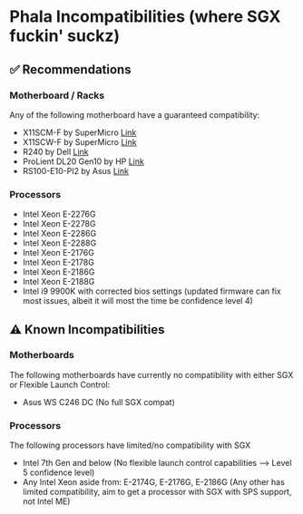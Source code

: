 # Phala Incompatibilities (where SGX fuckin' suckz)

## ✅ Recommendations 

### Motherboard / Racks
Any of the following motherboard have a guaranteed compatibility:

- X11SCM-F by SuperMicro [Link](https://www.supermicro.com/en/products/motherboard/X11SCM-F)
- X11SCW-F by SuperMicro [Link](https://www.supermicro.com/en/products/motherboard/X11SCW-F)
- R240 by Dell [Link](https://www.dell.com/fr-fr/work/shop/productdetailstxn/poweredge-r240)
- ProLient DL20 Gen10 by HP [Link](https://support.hpe.com/hpesc/public/docDisplay?docId=a00059854en_us&docLocale=en_US)
- RS100-E10-PI2 by Asus [Link](https://www.asus.com/fr/Commercial-Servers-Workstations/RS100-E10-PI2/)

### Processors
- Intel Xeon E-2276G
- Intel Xeon E-2278G
- Intel Xeon E-2286G
- Intel Xeon E-2288G
- Intel Xeon E-2176G
- Intel Xeon E-2178G
- Intel Xeon E-2186G
- Intel Xeon E-2188G
- Intel i9 9900K with corrected bios settings (updated firmware can fix most issues, albeit it will most the time be confidence level 4)

## ⚠️ Known Incompatibilities 

### Motherboards
The following motherboards have currently no compatibility with either SGX or Flexible Launch Control:
- Asus WS C246 DC (No full SGX compat)

### Processors
The following processors have limited/no compatibility with SGX
- Intel 7th Gen and below (No flexible launch control capabilities --> Level 5 confidence level)
- Any Intel Xeon aside from: E-2174G, E-2176G, E-2186G (Any other has limited compatibility, aim to get a processor with SGX with SPS support, not Intel ME)

